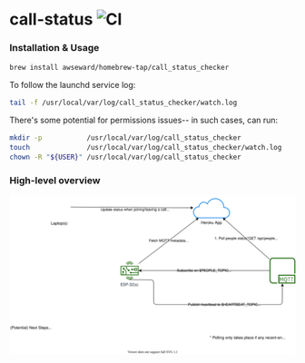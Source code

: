 # call-status ![CI](https://github.com/awseward/call_status/workflows/CI/badge.svg)

### Installation & Usage

```sh
brew install awseward/homebrew-tap/call_status_checker
```

To follow the launchd service log:

```sh
tail -f /usr/local/var/log/call_status_checker/watch.log
```

There's some potential for permissions issues-- in such cases, can run:

```sh
mkdir -p           /usr/local/var/log/call_status_checker
touch              /usr/local/var/log/call_status_checker/watch.log
chown -R "${USER}" /usr/local/var/log/call_status_checker
```

### High-level overview

![High-level overview](/docs/high_level.svg?raw=true "High-level overview")
